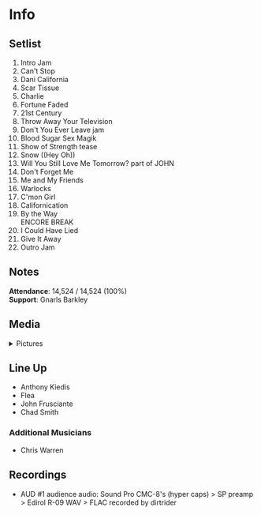 # Info

## Setlist

1. Intro Jam
2. Can't Stop
3. Dani California
4. Scar Tissue
5. Charlie
6. Fortune Faded
7. 21st Century
8. Throw Away Your Television
9. Don't You Ever Leave jam
10. Blood Sugar Sex Magik
11. Show of Strength tease
12. Snow ((Hey Oh))
13. Will You Still Love Me Tomorrow? part of JOHN
14. Don't Forget Me
15. Me and My Friends
16. Warlocks
17. C'mon Girl
18. Californication
19. By the Way
<br> ENCORE BREAK
20. I Could Have Lied
21. Give It Away
22. Outro Jam

## Notes

**Attendance**: 14,524 / 14,524 (100%)
<br>
**Support**: Gnarls Barkley

## Media 

<details>
  <summary>Pictures</summary>
  <!--<img alt="Setlist" title="Setlist" src="_.jpg" height="200" />
  <img alt="Clipping" title="Clipping" src="_.jpg" height="200" />
  <img alt="Flyer" title="Flyer" src="_.jpg" height="200" />-->
</details>

## Line Up

* Anthony Kiedis
* Flea
* John Frusciante
* Chad Smith

### Additional Musicians

* Chris Warren

## Recordings

* AUD #1 audience audio: Sound Pro CMC-8's (hyper caps) > SP preamp > Edirol R-09 WAV > FLAC recorded by dirtrider
